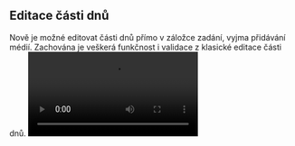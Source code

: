 ﻿---
categories: [fenix]
layout: fenix
---

## Editace části dnů 
Nově je možné editovat části dnů přímo v záložce zadání, vyjma přidávání médií. 
Zachována je veškerá funkčnost i validace z klasické editace části dnů.
<video src="{{site.url}}/data/definicecastidnu.mp4" type="video/mp4" controls></video>
